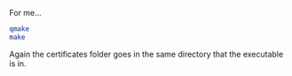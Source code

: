 For me...

```bash
qmake
make
```

Again the certificates folder goes in the same directory that the executable is in.
